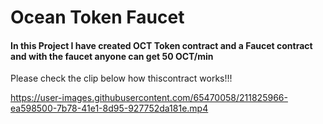 # Ocean Token Faucet

#### In this Project I have created OCT Token contract and a Faucet contract and with the faucet anyone can get 50 OCT/min

Please check the clip below how thiscontract works!!!


https://user-images.githubusercontent.com/65470058/211825966-ea598500-7b78-41e1-8d95-927752da181e.mp4
